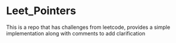 # Leet_Pointers

This is a repo that has challenges from leetcode, provides a simple implementation
along with comments to add clarification 

